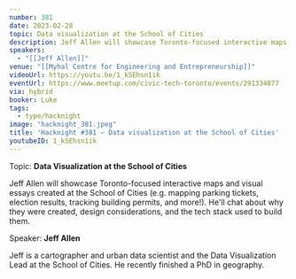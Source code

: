 ```yaml
---
number: 381
date: 2023-02-28
topic: Data visualization at the School of Cities
description: Jeff Allen will showcase Toronto-focused interactive maps and visual essays created at the School of Cities (e.g. mapping parking tickets, election results, tracking building permits, and more!). He'll chat about why they were created, design considerations, and the tech stack used to build them.
speakers:
  - "[[Jeff Allen]]"
venue: "[[Myhal Centre for Engineering and Entrepreneurship]]"
videoUrl: https://youtu.be/1_kSEhsn1ik
eventUrl: https://www.meetup.com/civic-tech-toronto/events/291334877
via: hybrid
booker: Luke
tags:
  - type/hacknight
image: "hacknight_381.jpeg"
title: 'Hacknight #381 – Data visualization at the School of Cities'
youtubeID: 1_kSEhsn1ik
---
```

Topic: **Data Visualization at the School of Cities**

Jeff Allen will showcase Toronto-focused interactive maps and visual essays created at the School of Cities (e.g. mapping parking tickets, election results, tracking building permits, and more!). He'll chat about why they were created, design considerations, and the tech stack used to build them.

Speaker: **Jeff Allen**

Jeff is a cartographer and urban data scientist and the Data Visualization Lead at the School of Cities. He recently finished a PhD in geography.